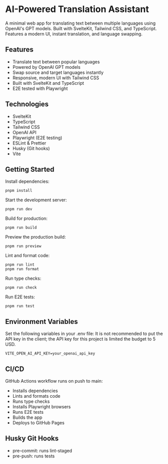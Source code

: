 # AI-Powered Translation Assistant

A minimal web app for translating text between multiple languages using OpenAI's GPT models. Built with SvelteKit, Tailwind CSS, and TypeScript. Features a modern UI, instant translation, and language swapping.

## Features

- Translate text between popular languages
- Powered by OpenAI GPT models
- Swap source and target languages instantly
- Responsive, modern UI with Tailwind CSS
- Built with SvelteKit and TypeScript
- E2E tested with Playwright

## Technologies

- SvelteKit
- TypeScript
- Tailwind CSS
- OpenAI API
- Playwright (E2E testing)
- ESLint & Prettier
- Husky (Git hooks)
- Vite

## Getting Started

Install dependencies:

```
pnpm install
```

Start the development server:

```
pnpm run dev
```

Build for production:

```
pnpm run build
```

Preview the production build:

```
pnpm run preview
```

Lint and format code:

```
pnpm run lint
pnpm run format
```

Run type checks:

```
pnpm run check
```

Run E2E tests:

```
pnpm run test
```

## Environment Variables

Set the following variables in your .env file:
It is not recommended to put the API key in the client; the API key for this project is limited the budget to 5 USD.
```
VITE_OPEN_AI_API_KEY=your_openai_api_key
```

## CI/CD

GitHub Actions workflow runs on push to main:

- Installs dependencies
- Lints and formats code
- Runs type checks
- Installs Playwright browsers
- Runs E2E tests
- Builds the app
- Deploys to GitHub Pages

## Husky Git Hooks

- pre-commit: runs lint-staged
- pre-push: runs tests
